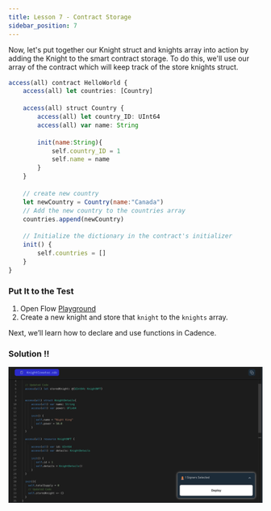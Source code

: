 ```yaml
---
title: Lesson 7 - Contract Storage
sidebar_position: 7
---
```


Now, let's put together our Knight struct and knights array into action by adding the Knight to the smart contract storage. To do this, we'll use our array of the contract which will keep track of the store knights struct.

```jsx
access(all) contract HelloWorld {
    access(all) let countries: [Country]

    access(all) struct Country {
        access(all) let country_ID: UInt64
        access(all) var name: String

        init(name:String){
            self.country_ID = 1
            self.name = name
        }
    }

    // create new country
    let newCountry = Country(name:"Canada")
    // Add the new country to the countries array
    countries.append(newCountry)

    // Initialize the dictionary in the contract's initializer
    init() {
        self.countries = []
    }
}
```

### Put It to the Test

1. Open Flow [Playground](https://play.flow.com/)
2. Create a new knight and store that `knight` to the `knights` array.

Next, we’ll learn how to declare and use functions in Cadence.

### Solution !!

![Alt text](image-6.png)
